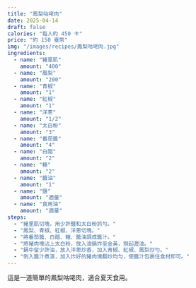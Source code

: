 ```yaml
---
title: "鳳梨咕咾肉"
date: 2025-04-14
draft: false
calories: "每人約 450 卡"
price: "約 150 臺幣"
img: "/images/recipes/鳳梨咕咾肉.jpg"
ingredients:
  - name: "豬里肌"
    amount: "400"
  - name: "鳳梨"
    amount: "200"
  - name: "青椒"
    amount: "1"
  - name: "紅椒"
    amount: "1"
  - name: "洋蔥"
    amount: "1/2"
  - name: "太白粉"
    amount: "3"
  - name: "番茄醬"
    amount: "4"
  - name: "白醋"
    amount: "2"
  - name: "糖"
    amount: "2"
  - name: "醬油"
    amount: "1"
  - name: "鹽"
    amount: "適量"
  - name: "食用油"
    amount: "適量"
steps:
  - "豬里肌切塊，用少許鹽和太白粉抓勻。"
  - "鳳梨、青椒、紅椒、洋蔥切塊。"
  - "將番茄醬、白醋、糖、醬油調成醬汁。"
  - "將豬肉塊沾上太白粉，放入油鍋炸至金黃，撈起瀝油。"
  - "鍋中留少許油，放入洋蔥炒香，加入青椒、紅椒、鳳梨炒勻。"
  - "倒入醬汁煮滾，加入炸好的豬肉塊翻炒均勻，使醬汁包裹住食材即可。"
---
```


這是一道簡單的鳳梨咕咾肉，適合夏天食用。
